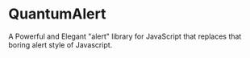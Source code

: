 # QuantumAlert
A Powerful and Elegant "alert"  library for JavaScript that replaces that boring alert style of Javascript. 
